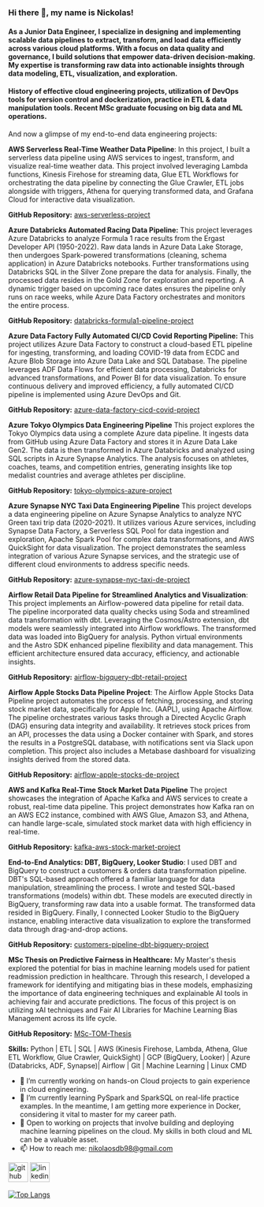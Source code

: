 ### Hi there 👋, my name is Nickolas!

#### As a Junior Data Engineer, I specialize in designing and implementing scalable data pipelines to extract, transform, and load data efficiently across various cloud platforms. With a focus on data quality and governance, I build solutions that empower data-driven decision-making. My expertise is transforming raw data into actionable insights through data modeling, ETL, visualization, and exploration.

#### History of effective cloud engineering projects, utilization of DevOps tools for version control and dockerization, practice in ETL & data manipulation tools. Recent MSc graduate focusing on big data and ML operations.

And now a glimpse of my end-to-end data engineering projects:

**AWS Serverless Real-Time Weather Data Pipeline**:
In this project, I built a serverless data pipeline using AWS services to ingest, transform, and visualize real-time weather data. This project involved leveraging Lambda functions, Kinesis Firehose for streaming data, Glue ETL Workflows for orchestrating the data pipeline by connecting the Glue Crawler, ETL jobs alongside with triggers, Athena for querying transformed data, and Grafana Cloud for interactive data visualization.

**GitHub Repository:** [aws-serverless-project](https://github.com/NickolasB98/aws-serverless-project)  

**Azure Databricks Automated Racing Data Pipeline:**
This project leverages Azure Databricks to analyze Formula 1 race results from the Ergast Developer API (1950-2022). Raw data lands in Azure Data Lake Storage, then undergoes Spark-powered transformations (cleaning, schema application) in Azure Databricks notebooks. Further transformations using Databricks SQL in the Silver Zone prepare the data for analysis. Finally, the processed data resides in the Gold Zone for exploration and reporting. A dynamic trigger based on upcoming race dates ensures the pipeline only runs on race weeks, while Azure Data Factory orchestrates and monitors the entire process.

**GitHub Repository:** [databricks-formula1-pipeline-project](https://github.com/NickolasB98/databricks-formula1-pipeline-project)

**Azure Data Factory Fully Automated CI/CD Covid Reporting Pipeline:**
This project utilizes Azure Data Factory to construct a cloud-based ETL pipeline for ingesting, transforming, and loading COVID-19 data from ECDC and Azure Blob Storage into Azure Data Lake and SQL Database. The pipeline leverages ADF Data Flows for efficient data processing, Databricks for advanced transformations, and Power BI for data visualization. To ensure continuous delivery and improved efficiency, a fully automated CI/CD pipeline is implemented using Azure DevOps and Git.

**GitHub Repository:** [azure-data-factory-cicd-covid-project](https://github.com/NickolasB98/azure-data-factory-cicd-covid-project)

**Azure Tokyo Olympics Data Engineering Pipeline**
This project explores the Tokyo Olympics data using a complete Azure data pipeline. It ingests data from GitHub using Azure Data Factory and stores it in Azure Data Lake Gen2. The data is then transformed in Azure Databricks and analyzed using SQL scripts in Azure Synapse Analytics. The analysis focuses on athletes, coaches, teams, and competition entries, generating insights like top medalist countries and average athletes per discipline.

**GitHub Repository:** [tokyo-olympics-azure-project](https://github.com/NickolasB98/tokyo-olympics-azure-project)

**Azure Synapse NYC Taxi Data Engineering Pipeline**
This project develops a data engineering pipeline on Azure Synapse Analytics to analyze NYC Green taxi trip data (2020-2021). It utilizes various Azure services, including Synapse Data Factory, a Serverless SQL Pool for data ingestion and exploration, Apache Spark Pool for complex data transformations, and AWS QuickSight for data visualization. The project demonstrates the seamless integration of various Azure Synapse services, and the strategic use of different cloud environments to address specific needs.

**GitHub Repository:** [azure-synapse-nyc-taxi-de-project](https://github.com/NickolasB98/azure-synapse-nyc-taxi-de-project)

**Airflow Retail Data Pipeline for Streamlined Analytics and Visualization**: 
This project implements an Airflow-powered data pipeline for retail data. The pipeline incorporated data quality checks using Soda and streamlined data transformation with dbt. Leveraging the Cosmos/Astro extension, dbt models were seamlessly integrated into Airflow workflows. The transformed data was loaded into BigQuery for analysis. Python virtual environments and the Astro SDK enhanced pipeline flexibility and data management. This efficient architecture ensured data accuracy, efficiency, and actionable insights.

**GitHub Repository:** [airflow-bigquery-dbt-retail-project](https://github.com/NickolasB98/airflow-bigquery-dbt-retail-project) 

**Airflow Apple Stocks Data Pipeline Project**:
The Airflow Apple Stocks Data Pipeline project automates the process of fetching, processing, and storing stock market data, specifically for Apple Inc. (AAPL), using Apache Airflow. The pipeline orchestrates various tasks through a Directed Acyclic Graph (DAG) ensuring data integrity and availability. It retrieves stock prices from an API, processes the data using a Docker container with Spark, and stores the results in a PostgreSQL database, with notifications sent via Slack upon completion. This project also includes a Metabase dashboard for visualizing insights derived from the stored data.

**GitHub Repository:** [airflow-apple-stocks-de-project](https://github.com/NickolasB98/airflow-apple-stocks-de-project) 

**AWS and Kafka Real-Time Stock Market Data Pipeline**
The project showcases the integration of Apache Kafka and AWS services to create a robust, real-time data pipeline. This project demonstrates how Kafka ran on an AWS EC2 instance, combined with AWS Glue, Amazon S3, and Athena, can handle large-scale, simulated stock market data with high efficiency in real-time.

**GitHub Repository:** [kafka-aws-stock-market-project](https://github.com/NickolasB98/kafka-aws-stock-market-project)

**End-to-End Analytics: DBT, BigQuery, Looker Studio**: 
I used DBT and BigQuery to construct a customers & orders data transformation pipeline. DBT's SQL-based approach offered a familiar language for data manipulation, streamlining the process. I wrote and tested SQL-based transformations (models) within dbt. These models are executed directly in BigQuery, transforming raw data into a usable format. The transformed data resided in BigQuery. Finally, I connected Looker Studio to the BigQuery instance, enabling interactive data visualization to explore the transformed data through drag-and-drop actions.

**GitHub Repository:** [customers-pipeline-dbt-bigquery-project](https://github.com/NickolasB98/customers-pipeline-dbt-bigquery-project)

**MSc Thesis on Predictive Fairness in Healthcare:** My Master's thesis explored the potential for bias in machine learning models used for patient readmission prediction in healthcare. Through this research, I developed a framework for identifying and mitigating bias in these models, emphasizing the importance of data engineering techniques and explainable AI tools in achieving fair and accurate predictions. The focus of this project is on utilizing xAI techniques and Fair AI Libraries for Machine Learning Bias Management across its life cycle.

**GitHub Repository:** [MSc-TOM-Thesis](https://github.com/NickolasB98/MSc-TOM-Thesis) 

**Skills:** 
Python | ETL | SQL | AWS (Kinesis Firehose, Lambda, Athena, Glue ETL Workflow, Glue Crawler, QuickSight) | GCP (BigQuery, Looker) | Azure (Databricks, ADF, Synapse)| Airflow | Git | Machine Learning | Linux CMD

- 🔭 I’m currently working on hands-on Cloud projects to gain experience in cloud engineering. 
- 🌱 I’m currently learning PySpark and SparkSQL on real-life practice examples. In the meantime, I am getting more experience in Docker, considering it vital to master for my career path. 
- 💬 Open to working on projects that involve building and deploying machine learning pipelines on the cloud. My skills in both cloud and ML can be a valuable asset. 
- 📫 How to reach me: nikolaosdb98@gmail.com


[<img src='https://cdn.jsdelivr.net/npm/simple-icons@3.0.1/icons/github.svg' alt='github' height='40'>](https://github.com/NickolasB98)  [<img src='https://cdn.jsdelivr.net/npm/simple-icons@3.0.1/icons/linkedin.svg' alt='linkedin' height='40'>](https://www.linkedin.com/in/nikolaos-biniaris-589517187/)  

[![Top Langs](https://github-readme-stats.vercel.app/api/top-langs/?username=NickolasB98)](https://github.com/anuraghazra/github-readme-stats)

